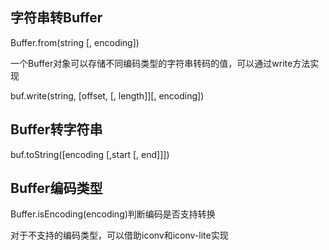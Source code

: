 ## 字符串转Buffer

Buffer.from\(string \[, encoding\]\)

一个Buffer对象可以存储不同编码类型的字符串转码的值，可以通过write方法实现

buf.write\(string, \[offset, \[, length\]\]\[, encoding\]\)

## Buffer转字符串

buf.toString\(\[encoding \[,start \[, end\]\]\]\)

## Buffer编码类型

Buffer.isEncoding\(encoding\)判断编码是否支持转换

对于不支持的编码类型，可以借助iconv和iconv-lite实现

